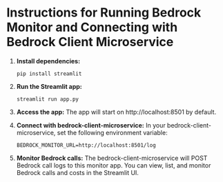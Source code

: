 # Instructions for Running Bedrock Monitor and Connecting with Bedrock Client Microservice

1. **Install dependencies:**
   ```
   pip install streamlit
   ```

2. **Run the Streamlit app:**
   ```
   streamlit run app.py
   ```

3. **Access the app:**
   The app will start on http://localhost:8501 by default.

4. **Connect with bedrock-client-microservice:**
   In your bedrock-client-microservice, set the following environment variable:
   ```
   BEDROCK_MONITOR_URL=http://localhost:8501/log
   ```

5. **Monitor Bedrock calls:**
   The bedrock-client-microservice will POST Bedrock call logs to this monitor app.
   You can view, list, and monitor Bedrock calls and costs in the Streamlit UI.
